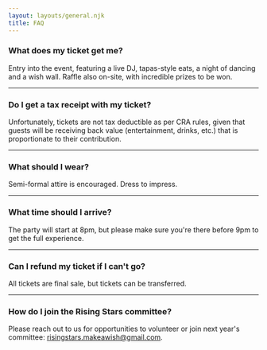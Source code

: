 ```yaml
---
layout: layouts/general.njk
title: FAQ
---
```


### What does my ticket get me?
Entry into the event, featuring a live DJ, tapas-style eats, a night of dancing and a wish wall. Raffle also on-site, with incredible prizes to be won.
***
### Do I get a tax receipt with my ticket?
Unfortunately, tickets are not tax deductible as per CRA rules, given that guests will be receiving back value (entertainment, drinks, etc.) that is proportionate to their contribution.
***
### What should I wear?
Semi-formal attire is encouraged. Dress to impress.
***
### What time should I arrive?
The party will start at 8pm, but please make sure you're there before 9pm to get the full experience.
***
### Can I refund my ticket if I can't go?
All tickets are final sale, but tickets can be transferred.
***
### How do I join the Rising Stars committee?
Please reach out to us for opportunities to volunteer or join next year's committee: [risingstars.makeawish@gmail.com](mailto:risingstars.makeawish@gmail.com).
